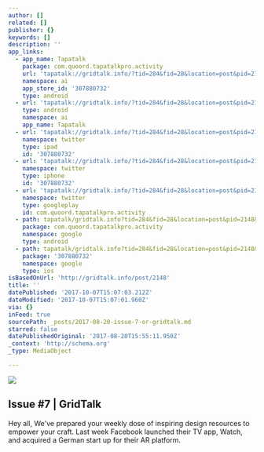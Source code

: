 ```yaml
---
author: []
related: []
publisher: {}
keywords: []
description: ''
app_links:
  - app_name: Tapatalk
    package: com.quoord.tapatalkpro.activity
    url: 'tapatalk://gridtalk.info/?tid=284&fid=28&location=post&pid=2148&page=1'
    namespace: ai
    app_store_id: '307880732'
    type: android
  - url: 'tapatalk://gridtalk.info/?tid=284&fid=28&location=post&pid=2148&page=1'
    type: android
    namespace: ai
    app_name: Tapatalk
  - url: 'tapatalk://gridtalk.info/?tid=284&fid=28&location=post&pid=2148&page=1'
    namespace: twitter
    type: ipad
    id: '307880732'
  - url: 'tapatalk://gridtalk.info/?tid=284&fid=28&location=post&pid=2148&page=1'
    namespace: twitter
    type: iphone
    id: '307880732'
  - url: 'tapatalk://gridtalk.info/?tid=284&fid=28&location=post&pid=2148&page=1'
    namespace: twitter
    type: googleplay
    id: com.quoord.tapatalkpro.activity
  - path: tapatalk/gridtalk.info?tid=284&fid=28&location=post&pid=2148&page=1
    package: com.quoord.tapatalkpro.activity
    namespace: google
    type: android
  - path: tapatalk/gridtalk.info?tid=284&fid=28&location=post&pid=2148&page=1
    package: '307880732'
    namespace: google
    type: ios
isBasedOnUrl: 'http://gridtalk.info/post/2148'
title: ''
datePublished: '2017-10-07T15:07:03.212Z'
dateModified: '2017-10-07T15:07:01.960Z'
via: {}
inFeed: true
sourcePath: _posts/2017-08-20-issue-7-or-gridtalk.md
starred: false
datePublishedOriginal: '2017-08-20T15:55:11.950Z'
_context: 'http://schema.org'
_type: MediaObject

---
```

![](https://the-grid-user-content.s3-us-west-2.amazonaws.com/d19f4276-805d-4d16-9dcf-b2b4cef5ce4f.png)

<article style=""><h1>Issue #7 | GridTalk</h1><p>Hey all, We've prepared your weekly dose of inspiring design resources to empower your craft. Last week Facebook launched their TV app, Watch, and acquired a German start up for their AR platform.</p></article>